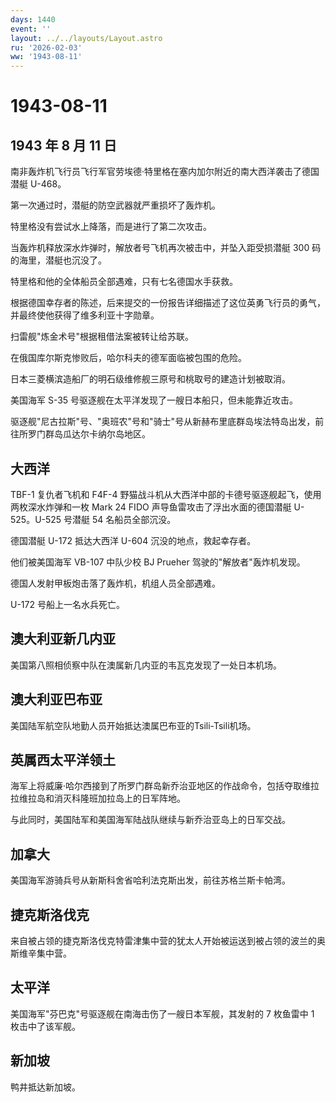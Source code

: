 ```yaml
---
days: 1440
event: ''
layout: ../../layouts/Layout.astro
ru: '2026-02-03'
ww: '1943-08-11'
---
```


# 1943-08-11

## 1943 年 8 月 11 日

南非轰炸机飞行员飞行军官劳埃德·特里格在塞内加尔附近的南大西洋袭击了德国潜艇
U-468。

第一次通过时，潜艇的防空武器就严重损坏了轰炸机。

特里格没有尝试水上降落，而是进行了第二次攻击。

当轰炸机释放深水炸弹时，解放者号飞机再次被击中，并坠入距受损潜艇 300
码的海里，潜艇也沉没了。

特里格和他的全体船员全部遇难，只有七名德国水手获救。

根据德国幸存者的陈述，后来提交的一份报告详细描述了这位英勇飞行员的勇气，并最终使他获得了维多利亚十字勋章。

扫雷舰"炼金术号"根据租借法案被转让给苏联。

在俄国库尔斯克惨败后，哈尔科夫的德军面临被包围的危险。

日本三菱横滨造船厂的明石级维修舰三原号和桃取号的建造计划被取消。

美国海军 S-35 号驱逐舰在太平洋发现了一艘日本船只，但未能靠近攻击。

驱逐舰"尼古拉斯"号、"奥班农"号和"骑士"号从新赫布里底群岛埃法特岛出发，前往所罗门群岛瓜达尔卡纳尔岛地区。

## 大西洋

TBF-1 复仇者飞机和 F4F-4
野猫战斗机从大西洋中部的卡德号驱逐舰起飞，使用两枚深水炸弹和一枚 Mark 24
FIDO 声导鱼雷攻击了浮出水面的德国潜艇 U-525。U-525 号潜艇 54
名船员全部沉没。

德国潜艇 U-172 抵达大西洋 U-604 沉没的地点，救起幸存者。

他们被美国海军 VB-107 中队少校 BJ Prueher 驾驶的"解放者"轰炸机发现。

德国人发射甲板炮击落了轰炸机，机组人员全部遇难。

U-172 号船上一名水兵死亡。

## 澳大利亚新几内亚

美国第八照相侦察中队在澳属新几内亚的韦瓦克发现了一处日本机场。

## 澳大利亚巴布亚

美国陆军航空队地勤人员开始抵达澳属巴布亚的Tsili-Tsili机场。

## 英属西太平洋领土

海军上将威廉·哈尔西接到了所罗门群岛新乔治亚地区的作战命令，包括夺取维拉拉维拉岛和消灭科隆班加拉岛上的日军阵地。

与此同时，美国陆军和美国海军陆战队继续与新乔治亚岛上的日军交战。

## 加拿大

美国海军游骑兵号从新斯科舍省哈利法克斯出发，前往苏格兰斯卡帕湾。

## 捷克斯洛伐克

来自被占领的捷克斯洛伐克特雷津集中营的犹太人开始被运送到被占领的波兰的奥斯维辛集中营。

## 太平洋

美国海军"芬巴克"号驱逐舰在南海击伤了一艘日本军舰，其发射的 7 枚鱼雷中 1
枚击中了该军舰。

## 新加坡

鸭井抵达新加坡。